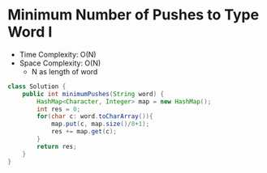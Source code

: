 # Minimum Number of Pushes to Type Word I

- Time Complexity: O(N)
- Space Complexity: O(N)
  - N as length of word

```java
class Solution {
    public int minimumPushes(String word) {
        HashMap<Character, Integer> map = new HashMap();
        int res = 0;
        for(char c: word.toCharArray()){
            map.put(c, map.size()/8+1);
            res += map.get(c);
        }
        return res;
    }
}
```
